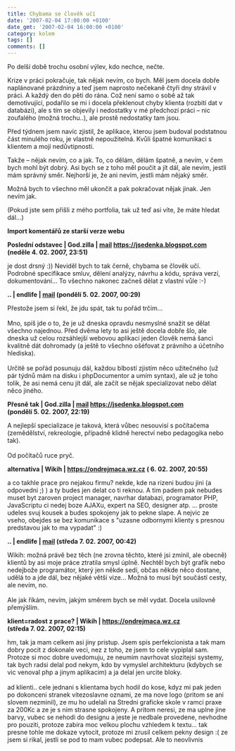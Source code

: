 ```yaml
---
title: Chybama se člověk učí
date: '2007-02-04 17:00:00 +0100'
date_gmt: '2007-02-04 16:00:00 +0100'
category: kolem
tags: []
comments: []
---
```

<p>Po delší době trochu osobní výlev, kdo nechce, nečte.</p>
<p>Krize v práci pokračuje, tak nějak nevím, co bych. Měl jsem docela dobře naplánované prázdniny a teď jsem naprosto nečekaně čtyři dny strávil v práci. A každý den do pěti do rána. Což není samo o sobě až tak demotivující, podařilo se mi i docela překlenout chyby klienta (rozbití dat v databázi), ale s tím se objevily i nedostatky v mé předchozí práci &ndash; nic zoufalého (možná trochu..), ale prostě nedostatky tam jsou.</p>
<p>Před týdnem jsem navíc zjistil, že aplikace, kterou jsem budoval podstatnou část minulého roku, je vlastně nepoužitelná. Kvůli špatné komunikaci s klientem a mojí nedůvtipnosti.</p>
<p>Takže &ndash; nějak nevím, co a jak. To, co dělám, dělám špatně, a nevím, v čem bych mohl být dobrý. Asi bych se z toho měl poučit a jít dál, ale nevím, jestli mám správný směr. Nejhorší je, že ani nevím, jestli mám nějaký směr.</p>
<p>Možná bych to všechno měl ukončit a pak pokračovat nějak jinak. Jen nevím jak.</p>
<p>(Pokud jste sem přišli z mého portfolia, tak už teď asi víte, že máte hledat dál...)</p>
<div class="import-komentaru">
<p><strong>Import komentářů ze starší verze webu</strong></p>
<div class="comment">
<p style="font-weight:bold"><span class="compredmet">Poslední odstavec</span> | <span class="comname">God.zilla</span> |  <a href="mailto:jaroslav@sedenka.cz">mail</a>  <a href="https://jsedenka.blogspot.com">https://jsedenka.blogspot.com</a> (neděle&nbsp;4.&nbsp;02.&nbsp;2007,&nbsp;23:51)</p>
<p>je dost drsný :)) Neviděl bych to tak černě, chybama se člověk učí. Podrobné specifikace smluv, dělení analýzy, návrhu a kódu, správa verzí, dokumentování... To všechno nakonec začneš dělat z vlastní vůle :-) </p>
</div>
<div class="comment">
<p style="font-weight:bold"><span class="compredmet">..</span> | <span class="comname">endlife</span> |  <a href="mailto:jan.martinek@post.cz">mail</a> (pondělí&nbsp;5.&nbsp;02.&nbsp;2007,&nbsp;00:29)</p>
<p>Přestože jsem si řekl, že jdu spát, tak tu pořád trčím... <br>  <br> Mno, spíš jde o to, že je už dneska opravdu nesmyslné snažit se dělat všechno najednou. Před dvěma lety to asi ještě docela dobře šlo, ale dneska už celou rozsáhlejší webovou aplikaci jeden člověk nemá šanci kvalitně dát dohromady (a ještě to všechno ošéfovat z právního a účetního hlediska). <br>  <br> Určitě se pořád posunuju dál, každou blbostí zjistím něco užitečného (už pár týdnů mám na disku i phpDocumentor a umím syntax), ale už je toho tolik, že asi nemá cenu jít dál, ale začít se nějak specializovat nebo dělat něco jiného. </p>
</div>
<div class="comment">
<p style="font-weight:bold"><span class="compredmet">Přesně tak</span> | <span class="comname">God.zilla</span> |  <a href="mailto:jaroslav@sedenka.cz">mail</a>  <a href="https://jsedenka.blogspot.com">https://jsedenka.blogspot.com</a> (pondělí&nbsp;5.&nbsp;02.&nbsp;2007,&nbsp;22:19)</p>
<p>A nejlepší specializace je taková, která vůbec nesouvisí s počítačema (zemědělství, rekreologie, případně klidně herectví nebo pedagogika nebo tak).  <br>  <br> Od počítačů ruce pryč. </p>
</div>
<div class="comment">
<p style="font-weight:bold"><span class="compredmet">alternativa</span> | <span class="comname">Wikih</span> |  <a href="https://ondrejmaca.wz.cz">https://ondrejmaca.wz.cz</a> (&nbsp;6.&nbsp;02.&nbsp;2007,&nbsp;20:55)</p>
<p>a co takhle prace pro nejakou firmu? nekde, kde na rizeni budou jini (a odpovedni ;) ) a ty budes jen delat co ti reknou. A tim padem pak nebudes muset byt zaroven project manager, navrhar databazi, programator PHP, JavaScriptu ci nedej boze AJAXu, expert na SEO, designer atp. ... proste udeles svuj kousek a budes spokojeny jak to pekne slape. A nejvic ze vseho, obejdes se bez komunikace s &quot;uzasne odbornymi klienty s presnou predstavou jak to ma vypadat&quot; :) </p>
</div>
<div class="comment">
<p style="font-weight:bold"><span class="compredmet">..</span> | <span class="comname">endlife</span> |  <a href="mailto:jan.martinek@post.cz">mail</a> (středa&nbsp;7.&nbsp;02.&nbsp;2007,&nbsp;00:42)</p>
<p>Wikih: možná právě bez těch (ne zrovna těchto, které jsi zmínil, ale obecně) klientů by asi moje práce ztratila smysl úplně. Nechtěl bych být grafik nebo nedejbože programátor, který jen někde sedí, občas někde něco dostane, udělá to a jde dál, bez nějaké větší vize... Možná to musí být součástí cesty, ale nevím, no. <br>  <br> Ale jak říkám, nevím, jakým směrem bych se měl vydat. Docela usilovně přemýšlím. </p>
</div>
<div class="comment">
<p style="font-weight:bold"><span class="compredmet">klient=radost z prace?</span> | <span class="comname">Wikih</span> |  <a href="https://ondrejmaca.wz.cz">https://ondrejmaca.wz.cz</a> (středa&nbsp;7.&nbsp;02.&nbsp;2007,&nbsp;02:15)</p>
<p>hm, tak ja mam celkem asi jiny pristup. Jsem spis perfekcionista a tak mam dobry pocit z dokonale veci, nez z toho, ze jsem to cele vypiplal sam. Protoze si moc dobre uvedomuju, ze neumim navrhovat slozitejsi systemy, tak bych radsi delal pod nekym, kdo by vymyslel architekturu (kdybych se vic venoval php a jinym aplikacim) a ja delal jen urcite bloky. <br>  <br> ad klienti.. cele jednani s klientama bych hodil do kose, kdyz mi pak jeden po dokonceni stranek vitezoslavne oznami, ze ma nove logo (pritom se ani slovem nezminil), ze mu ho udelali na Stredni graficke skole v ramci praxe za 200Kc a ze je s nim strasne spokojeny. A pritom neresi, ze ma uplne jine barvy, vubec se nehodi do designu a jeste je nedbale provedene, nevhodne pro pouziti, protoze zabira moc velkou plochu vzhledem k textu... tak presne tohle me dokaze vytocit, protoze mi zrusil celkem pekny design :( ze jsem si rikal, jestli se pod to mam vubec podepsat. Ale to neovlivnis </p>
</div>
</div>

